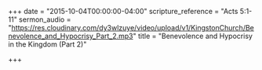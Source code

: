 +++
date = "2015-10-04T00:00:00-04:00"
scripture_reference = "Acts 5:1-11"
sermon_audio = "https://res.cloudinary.com/dy3wlzuye/video/upload/v1/KingstonChurch/Benevolence_and_Hypocrisy_Part_2.mp3"
title = "Benevolence and Hypocrisy in the Kingdom (Part 2)"

+++

